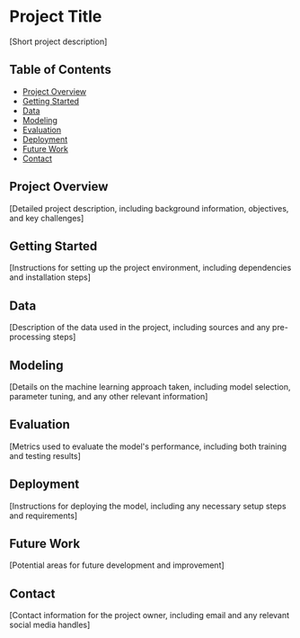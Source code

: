 # Project Title

[Short project description]

## Table of Contents

- [Project Overview](#project-overview)
- [Getting Started](#getting-started)
- [Data](#data)
- [Modeling](#modeling)
- [Evaluation](#evaluation)
- [Deployment](#deployment)
- [Future Work](#future-work)
- [Contact](#contact)

## Project Overview

[Detailed project description, including background information, objectives, and key challenges]

## Getting Started

[Instructions for setting up the project environment, including dependencies and installation steps]

## Data

[Description of the data used in the project, including sources and any pre-processing steps]

## Modeling

[Details on the machine learning approach taken, including model selection, parameter tuning, and any other relevant information]

## Evaluation

[Metrics used to evaluate the model's performance, including both training and testing results]

## Deployment

[Instructions for deploying the model, including any necessary setup steps and requirements]

## Future Work

[Potential areas for future development and improvement]

## Contact

[Contact information for the project owner, including email and any relevant social media handles]


